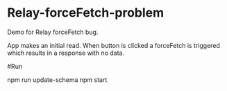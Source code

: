 # Relay-forceFetch-problem 

Demo for Relay forceFetch bug.

App makes an initial read. When button is clicked a forceFetch is triggered which results in
a response with no data.

#Run

npm run update-schema
npm start